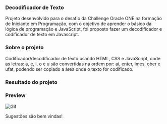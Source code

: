 ### Decodificador de Texto

Projeto desenvolvido para o desafio da Challenge Oracle ONE na formação de Iniciante em Programação, com o objetivo de aprender o básico da lógica de programação e JavaScript, foi proposto fazer um decodificador e codificador de texto em Javascript.

### Sobre o projeto

Codificador/decodificador de texto usando HTML, CSS e JavaScript, onde as letras: a, e, i, o e u são convertidas na ordem por: ai, enter, imes, ober e ufat, podendo ser copiado a área onde o texto for codificado.

### Resultado do projeto

### Preview
![Gif](imgs/Decodificador-de-texto.gif)


Sugestões são bem vindas!
